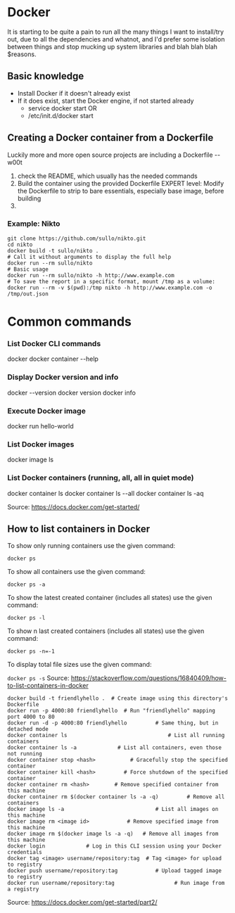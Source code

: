 # Docker

It is starting to be quite a pain to run all the many things I want to install/try out, due to all the dependencies and whatnot, and I'd prefer some isolation between things and stop mucking up system libraries and blah blah blah $reasons.

## Basic knowledge
* Install Docker if it doesn't already exist
* If it does exist, start the Docker engine, if not started already
  * service docker start
  OR
  * /etc/init.d/docker start


## Creating a Docker container from a Dockerfile
Luckily more and more open source projects are including a Dockerfile -- w00t

1) check the README, which usually has the needed commands
2) Build the container using the provided Dockerfile
EXPERT level: Modify the Dockerfile to strip to bare essentials, especially base image, before building
3) 


### Example: Nikto
```
git clone https://github.com/sullo/nikto.git
cd nikto
docker build -t sullo/nikto .
# Call it without arguments to display the full help
docker run --rm sullo/nikto
# Basic usage
docker run --rm sullo/nikto -h http://www.example.com
# To save the report in a specific format, mount /tmp as a volume:
docker run --rm -v $(pwd):/tmp nikto -h http://www.example.com -o /tmp/out.json
```



# Common commands

### List Docker CLI commands
docker
docker container --help

### Display Docker version and info
docker --version
docker version
docker info

### Execute Docker image
docker run hello-world

### List Docker images
docker image ls

### List Docker containers (running, all, all in quiet mode)
docker container ls
docker container ls --all
docker container ls -aq

Source: https://docs.docker.com/get-started/



## How to list containers in Docker

To show only running containers use the given command:

```docker ps```

To show all containers use the given command:

```docker ps -a```

To show the latest created container (includes all states) use the given command:

```docker ps -l```

To show n last created containers (includes all states) use the given command:

```docker ps -n=-1```

To display total file sizes use the given command:

```docker ps -s```
Source: https://stackoverflow.com/questions/16840409/how-to-list-containers-in-docker

```
docker build -t friendlyhello .  # Create image using this directory's Dockerfile
docker run -p 4000:80 friendlyhello  # Run "friendlyhello" mapping port 4000 to 80
docker run -d -p 4000:80 friendlyhello         # Same thing, but in detached mode
docker container ls                                # List all running containers
docker container ls -a             # List all containers, even those not running
docker container stop <hash>           # Gracefully stop the specified container
docker container kill <hash>         # Force shutdown of the specified container
docker container rm <hash>        # Remove specified container from this machine
docker container rm $(docker container ls -a -q)         # Remove all containers
docker image ls -a                             # List all images on this machine
docker image rm <image id>            # Remove specified image from this machine
docker image rm $(docker image ls -a -q)   # Remove all images from this machine
docker login             # Log in this CLI session using your Docker credentials
docker tag <image> username/repository:tag  # Tag <image> for upload to registry
docker push username/repository:tag            # Upload tagged image to registry
docker run username/repository:tag                   # Run image from a registry
```
Source: https://docs.docker.com/get-started/part2/
 

